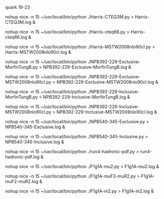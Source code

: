 quark 19-23

nohup nice -n 15 ~/usr/local/bin/python ./Harris-CTEQ3M.py > Harris-CTEQ3M.log &

nohup nice -n 15 ~/usr/local/bin/python ./Harris-cteq66.py > Harris-cteq66.log &

nohup nice -n 15 ~/usr/local/bin/python ./Harris-MSTW2008nlo90cl.py > Harris-MSTW2008nlo90cl.log &

nohup nice -n 15 ~/usr/local/bin/python ./NPB392-229-Exclusive-MorfinTungB.py > NPB392-229-Exclusive-MorfinTungB.log &

nohup nice -n 15 ~/usr/local/bin/python ./NPB392-229-Exclusive-MSTW2008nlo90cl.py > NPB392-229-Exclusive-MSTW2008nlo90cl.log &

nohup nice -n 15 ~/usr/local/bin/python ./NPB392-229-Inclusive-MorfinTungB.py > NPB392-229-Inclusive-MorfinTungB.log &

nohup nice -n 15 ~/usr/local/bin/python ./NPB392-229-Inclusive-MSTW2008nlo90cl.py > NPB392-229-Inclusive-MSTW2008nlo90cl.log &

nohup nice -n 15 ~/usr/local/bin/python ./NPB540-345-Exclusive.py > NPB540-345-Exclusive.log &

nohup nice -n 15 ~/usr/local/bin/python ./NPB540-345-Inclusive.py > NPB540-345-Inclusive.log &

nohup nice -n 15 ~/usr/local/bin/python ./run4-hadronic-pdf.py > run4-hadronic-pdf.log &

nohup nice -n 15 ~/usr/local/bin/python ./F1g1A-mu2.py > F1g1A-mu2.log &

nohup nice -n 15 ~/usr/local/bin/python ./F1g1A-muF2-muR2.py > F1g1A-muF2-muR2.log &

nohup nice -n 15 ~/usr/local/bin/python ./F1g1A-m2.py > F1g1A-m2.log &
